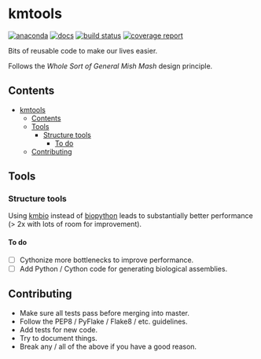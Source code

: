 # kmtools

[![anaconda](https://img.shields.io/conda/dn/kimlab/kmtools.svg)](https://anaconda.org/kimlab/kmtools/)
[![docs](https://img.shields.io/badge/docs-v0.0.28-blue.svg?version=latest)](https://kimlab.gitlab.io/kmtools/v0.0.28/)
[![build status](https://gitlab.com/kimlab/kmtools/badges/v0.0.28/build.svg)](https://gitlab.com/kimlab/kmtools/commits/v0.0.28/)
[![coverage report](https://gitlab.com/kimlab/kmtools/badges/v0.0.28/coverage.svg)](https://kimlab.gitlab.io/kmtools/v0.0.28/htmlcov/)

Bits of reusable code to make our lives easier.

Follows the *Whole Sort of General Mish Mash* design principle.

## Contents

- [kmtools](#kmtools)
    - [Contents](#contents)
    - [Tools](#tools)
        - [Structure tools](#structure-tools)
            - [To do](#to-do)
    - [Contributing](#contributing)

## Tools

### Structure tools

Using [kmbio](https://github.com/kimlaborg/kmbio) instead of [biopython](https://github.com/biopython/biopython) leads to substantially better performance (> 2x with lots of room for improvement).

#### To do

- [ ] Cythonize more bottlenecks to improve performance.
- [ ] Add Python / Cython code for generating biological assemblies.

## Contributing

- Make sure all tests pass before merging into master.
- Follow the PEP8 / PyFlake / Flake8 / etc. guidelines.
- Add tests for new code.
- Try to document things.
- Break any / all of the above if you have a good reason.
